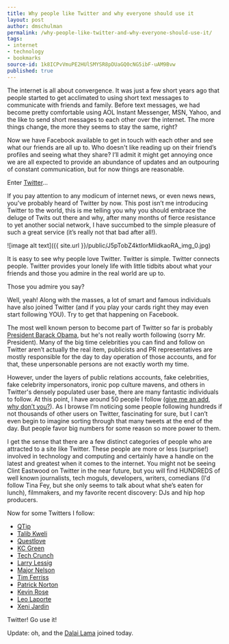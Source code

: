 ```yaml
---
title: Why people like Twitter and why everyone should use it
layout: post
author: dmschulman
permalink: /why-people-like-twitter-and-why-everyone-should-use-it/
tags:
- internet
- technology
- bookmarks
source-id: 1k8ICPvVmuPE2HUlSMYSR8pDUaGQ0cNG5ibF-uAM9Bvw
published: true
---
```

The internet is all about convergence. It was just a few short years ago that people started to get acclimated to using short text messages to communicate with friends and family. Before text messages, we had become pretty comfortable using AOL Instant Messenger, MSN, Yahoo, and the like to send short messages to each other over the internet. The more things change, the more they seems to stay the same, right?

Now we have Facebook available to get in touch with each other and see what our friends are all up to. Who doesn't like reading up on their friend’s profiles and seeing what they share? I’ll admit it might get annoying once we are all expected to provide an abundance of updates and an outpouring of constant communication, but for now things are reasonable.

Enter [Twitter](http://www.twitter.com)…

If you pay attention to any modicum of internet news, or even news news, you've probably heard of Twitter by now. This post isn’t me introducing Twitter to the world, this is me telling you why you should embrace the deluge of Twits out there and why, after many months of fierce resistance to yet another social network, I have succumbed to the simple pleasure of such a great service (it’s really not that bad after all!).

![image alt text]({{ site.url }}/public/J5pTobZ4ktIorMlidkaoRA_img_0.jpg)

It is easy to see why people love Twitter. Twitter is simple. Twitter connects people. Twitter provides your lonely life with little tidbits about what your friends and those you admire in the real world are up to.

Those you admire you say?

Well, yeah! Along with the masses, a lot of smart and famous individuals have also joined Twitter (and if you play your cards right they may even start following YOU). Try to get that happening on Facebook.

The most well known person to become part of Twitter so far is probably [President Barack Obama](https://twitter.com/barackobama), but he's not really worth following (sorry Mr. President). Many of the big time celebrities you can find and follow on Twitter aren’t actually the real item, publicists and PR representatives are mostly responsible for the day to day operation of those accounts, and for that, these unpersonable persons are not exactly worth my time.

However, under the layers of public relations accounts, fake celebrities, fake celebrity impersonators, ironic pop culture mavens, and others in Twitter's densely populated user base, there are many fantastic individuals to follow. At this point, I have around 50 people I follow ([give me an add, why don’t you?](https://twitter.com/dmschulman)). As I browse I’m noticing some people following hundreds if not thousands of other users on Twitter, fascinating for sure, but I can’t even begin to imagine sorting through that many tweets at the end of the day. But people favor big numbers for some reason so more power to them.

I get the sense that there are a few distinct categories of people who are attracted to a site like Twitter. These people are more or less (surprise!) involved in technology and computing and certainly have a handle on the latest and greatest when it comes to the internet. You might not be seeing Clint Eastwood on Twitter in the near future, but you will find HUNDREDS of well known journalists, tech moguls, developers, writers, comedians (I'd follow Tina Fey, but she only seems to talk about what she’s eaten for lunch), filmmakers, and my favorite recent discovery: DJs and hip hop producers.

Now for some Twitters I follow:

* [QTip](https://twitter.com/QtipTheAbstract)
* [Talib Kweli](https://twitter.com/TalibKweli)
* [Questlove](https://twitter.com/questlove)
* [KC Green](https://twitter.com/kcgreenn)
* [Tech Crunch](https://twitter.com/TechCrunch)
* [Larry Lessig](https://twitter.com/LarryLessig)
* [Major Nelson](https://twitter.com/majornelson)
* [Tim Ferriss](https://twitter.com/tferriss)
* [Patrick Norton](https://twitter.com/patricknorton)
* [Kevin Rose](https://twitter.com/kevinrose)
* [Leo Laporte](https://twitter.com/leolaporte)
* [Xeni Jardin](https://twitter.com/xeni)

Twitter! Go use it!

Update: oh, and the [Dalai Lama](https://twitter.com/DalaiLama) joined today.

